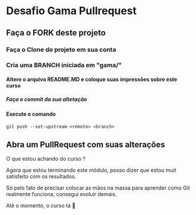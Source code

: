 # Desafio Gama Pullrequest

## Faça o FORK deste projeto

### Faça o Clone do projeto em sua conta

### Cria uma BRANCH iniciada em "gama/"

#### Altere o arquivo README.MD e coloque suas impressões sobre este curso

##### Faça o commit da sua altetação

#### Execute o comando

`git push --set-upstream <remote> <branch>`

## Abra um PullRequest com suas alterações

O que estou achando do curso ?

Agora que estou terminando este módulo, posso dizer que estou muit satisfeito com os resultados.

Só pelo fato de precisar colocar as mãos na massa para aprender como Git realmente funciona, consegui evoluir demais.

Até o momento, o curso tá :green_heart:
